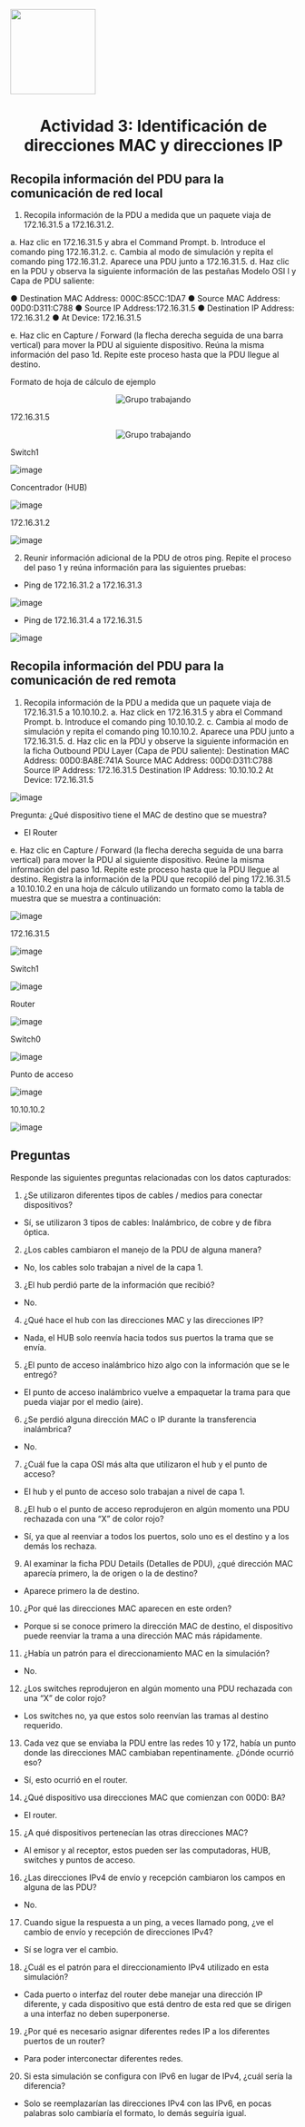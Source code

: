 <p align="left">
  <img src="https://semanadelcannabis.cayetano.edu.pe/assets/img/logo-upch.png" width="150">
  <h1 align="center">Actividad 3: Identificación de direcciones MAC y direcciones IP</h1>
</p>

## Recopila información del PDU para la comunicación de red local

1. Recopila información de la PDU a medida que un paquete viaja de 172.16.31.5 a 172.16.31.2.

a. Haz clic en 172.16.31.5 y abra el Command Prompt.
b. Introduce el comando ping 172.16.31.2.
c. Cambia al modo de simulación y repita el comando ping 172.16.31.2. Aparece una PDU junto a 172.16.31.5.
d. Haz clic en la PDU y observa la siguiente información de las pestañas Modelo OSI l y Capa de PDU saliente:

●	Destination MAC Address: 000C:85CC:1DA7
●	Source MAC Address: 00D0:D311:C788
●	Source IP Address:172.16.31.5
●	Destination IP Address: 172.16.31.2
●	At Device: 172.16.31.5

e. Haz clic en Capture / Forward (la flecha derecha seguida de una barra vertical) para mover la PDU al siguiente dispositivo. Reúna la misma información del paso 1d. Repite este proceso hasta que la PDU llegue al destino.

Formato de hoja de cálculo de ejemplo
<p align= "center">
  <img src="https://github.com/EdwinJaraOFC/CDRGrupo5/assets/150296803/23c23cb3-7020-4f17-9505-127808b42830" alt="Grupo trabajando"  />
</p>

172.16.31.5
<p align= "center">
  <img src="https://github.com/EdwinJaraOFC/CDRGrupo5/assets/150296803/ab6ec817-847c-41cd-8662-b5233495fb69" alt="Grupo trabajando" />
</p>


Switch1

![image](https://github.com/EdwinJaraOFC/CDRGrupo5/assets/150296803/ecf3dc79-6835-432b-8093-5bd62fd9c039)

Concentrador (HUB)

![image](https://github.com/EdwinJaraOFC/CDRGrupo5/assets/150296803/1d280728-e507-416e-b59e-35b650a03a95)

172.16.31.2

![image](https://github.com/EdwinJaraOFC/CDRGrupo5/assets/150296803/bf0351d6-947e-439e-914b-591840cd16dd)

2. Reunir información adicional de la PDU de otros ping.
Repite el proceso del paso 1 y reúna información para las siguientes pruebas:
- Ping de 172.16.31.2 a 172.16.31.3

![image](https://github.com/EdwinJaraOFC/CDRGrupo5/assets/150296803/be08a1e1-c032-44e7-b474-5fad2977f846)

- Ping de 172.16.31.4 a 172.16.31.5

![image](https://github.com/EdwinJaraOFC/CDRGrupo5/assets/150296803/aa81520e-5f11-4af1-8c03-9131da8c1a5e)

## Recopila información del PDU para la comunicación de red remota

1. Recopila información de la PDU a medida que un paquete viaja de 172.16.31.5 a 10.10.10.2. 
a. Haz click en 172.16.31.5 y abra el Command Prompt.
b. Introduce el comando ping 10.10.10.2.
c. Cambia al modo de simulación y repita el comando ping 10.10.10.2. Aparece una PDU junto a 172.16.31.5.
d. Haz clic en la PDU y observe la siguiente información en la ficha Outbound PDU Layer (Capa de PDU saliente):
Destination MAC Address: 00D0:BA8E:741A
Source MAC Address: 00D0:D311:C788
Source IP Address: 172.16.31.5
Destination IP Address: 10.10.10.2
At Device: 172.16.31.5

![image](https://github.com/EdwinJaraOFC/CDRGrupo5/assets/150296803/a31f8b70-f606-4c1c-a5df-24a7d92ac239)

Pregunta:
¿Qué dispositivo tiene el MAC de destino que se muestra?
-	El Router

e. Haz clic en Capture / Forward (la flecha derecha seguida de una barra vertical) para mover la PDU al siguiente dispositivo. Reúne la misma información del paso 1d. Repite este proceso hasta que la PDU llegue al destino. Registra la información de la PDU que recopiló del ping 172.16.31.5 a 10.10.10.2 en una hoja de cálculo utilizando un formato como la tabla de muestra que se muestra a continuación: 

![image](https://github.com/EdwinJaraOFC/CDRGrupo5/assets/150296803/283a7045-38d1-4211-8086-b0d5b82ac1b7)

172.16.31.5

![image](https://github.com/EdwinJaraOFC/CDRGrupo5/assets/150296803/959e2e8a-97f7-46bc-a5a5-081f5b6c017c)

Switch1

![image](https://github.com/EdwinJaraOFC/CDRGrupo5/assets/150296803/a16c6a48-5fa0-4551-b3ca-1251255b999a)

Router

![image](https://github.com/EdwinJaraOFC/CDRGrupo5/assets/150296803/59c652c9-9452-49fa-85f7-757f85f07fe7)

Switch0

![image](https://github.com/EdwinJaraOFC/CDRGrupo5/assets/150296803/c1ae9f1d-4d35-4916-8783-b2fb8981f1f5)

Punto de acceso

![image](https://github.com/EdwinJaraOFC/CDRGrupo5/assets/150296803/1578f351-8cb1-44c2-bd5a-93fc7a6f834f)

10.10.10.2

![image](https://github.com/EdwinJaraOFC/CDRGrupo5/assets/150296803/8f492934-35b0-4ae7-88b6-ef357b4d3f94)

## Preguntas
Responde las siguientes preguntas relacionadas con los datos capturados:
1. ¿Se utilizaron diferentes tipos de cables / medios para conectar dispositivos?
-	Sí, se utilizaron 3 tipos de cables: Inalámbrico, de cobre y de fibra óptica.
2. ¿Los cables cambiaron el manejo de la PDU de alguna manera?
-	No, los cables solo trabajan a nivel de la capa 1.
3. ¿El hub perdió parte de la información que recibió?
-	No.
4. ¿Qué hace el hub con las direcciones MAC y las direcciones IP?
-	Nada, el HUB solo reenvía hacia todos sus puertos la trama que se envía.
5. ¿El punto de acceso inalámbrico hizo algo con la información que se le entregó?
-	El punto de acceso inalámbrico vuelve a empaquetar la trama para que pueda viajar por el medio (aire).
6. ¿Se perdió alguna dirección MAC o IP durante la transferencia inalámbrica?
-	No.
7. ¿Cuál fue la capa OSI más alta que utilizaron el hub y el punto de acceso?
-	El hub y el punto de acceso solo trabajan a nivel de capa 1.
8. ¿El hub o el punto de acceso reprodujeron en algún momento una PDU rechazada con una “X” de color rojo?
-	Sí, ya que al reenviar a todos los puertos, solo uno es el destino y a los demás los rechaza.
9. Al examinar la ficha PDU Details (Detalles de PDU), ¿qué dirección MAC aparecía primero, la de origen o la de destino?
-	Aparece primero la de destino.
10. ¿Por qué las direcciones MAC aparecen en este orden?
-	Porque si se conoce primero la dirección MAC de destino, el dispositivo puede reenviar la trama a una dirección MAC más rápidamente.
11. ¿Había un patrón para el direccionamiento MAC en la simulación?
-	No.
12. ¿Los switches reprodujeron en algún momento una PDU rechazada con una “X” de color rojo?
-	Los switches no, ya que estos solo reenvían las tramas al destino requerido.
13. Cada vez que se enviaba la PDU entre las redes 10 y 172, había un punto donde las direcciones MAC cambiaban repentinamente. ¿Dónde ocurrió eso?
-	Sí, esto ocurrió en el router.
14. ¿Qué dispositivo usa direcciones MAC que comienzan con 00D0: BA?
-	El router.
15. ¿A qué dispositivos pertenecían las otras direcciones MAC?
-	Al emisor y al receptor, estos pueden ser las computadoras, HUB, switches y puntos de acceso.
16. ¿Las direcciones IPv4 de envío y recepción cambiaron los campos en alguna de las PDU?
-	No.
17. Cuando sigue la respuesta a un ping, a veces llamado pong, ¿ve el cambio de envío y recepción de direcciones IPv4?
-	Sí se logra ver el cambio.
18. ¿Cuál es el patrón para el direccionamiento IPv4 utilizado en esta simulación?
-	Cada puerto o interfaz del router debe manejar una dirección IP diferente, y cada dispositivo que está dentro de esta red que se dirigen a una interfaz no deben superponerse.
19. ¿Por qué es necesario asignar diferentes redes IP a los diferentes puertos de un router?
-	Para poder interconectar diferentes redes.
20. Si esta simulación se configura con IPv6 en lugar de IPv4, ¿cuál sería la diferencia?
-	Solo se reemplazarían las direcciones IPv4 con las IPv6, en pocas palabras solo cambiaría el formato, lo demás seguiría igual.

